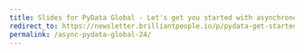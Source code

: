 ```yaml
---
title: Slides for PyData Global - Let's get you started with asynchronous programming
redirect_to: https://newsletter.brilliantpeople.io/p/pydata-get-started-with-python-async-in-25-minutes-talk
permalink: /async-pydata-global-24/
---
```

